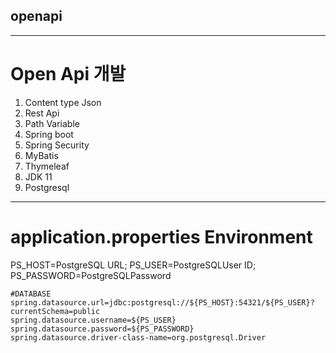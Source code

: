 ## openapi
----

# Open Api 개발
  1. Content type Json
  2. Rest Api
  3. Path Variable
  4. Spring boot 
  5. Spring Security
  6. MyBatis
  7. Thymeleaf
  8. JDK 11
  9. Postgresql
---------
# application.properties Environment
  PS_HOST=PostgreSQL URL;
  PS_USER=PostgreSQLUser ID;
  PS_PASSWORD=PostgreSQLPassword
  ```
  #DATABASE
  spring.datasource.url=jdbc:postgresql://${PS_HOST}:54321/${PS_USER}?currentSchema=public
  spring.datasource.username=${PS_USER}
  spring.datasource.password=${PS_PASSWORD}
  spring.datasource.driver-class-name=org.postgresql.Driver
  ```
